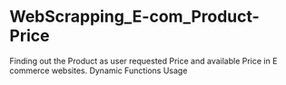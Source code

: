 # WebScrapping_E-com_Product-Price
Finding out the Product as user requested Price and available Price in E commerce websites.
Dynamic Functions Usage
